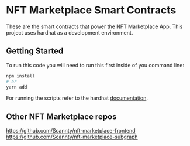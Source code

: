 # NFT Marketplace Smart Contracts

These are the smart contracts that power the NFT Marketplace App.
This project uses hardhat as a development environment.

## Getting Started

To run this code you will need to run this first inside of you command line:

```bash
npm install
# or
yarn add
```

For running the scripts refer to the hardhat [documentation](https://hardhat.org/docs).

## Other NFT Marketplace repos

https://github.com/Scannty/nft-marketplace-frontend
https://github.com/Scannty/nft-marketplace-subgraph
